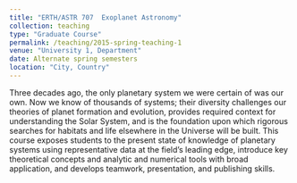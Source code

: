 ```yaml
---
title: "ERTH/ASTR 707  Exoplanet Astronomy"
collection: teaching
type: "Graduate Course"
permalink: /teaching/2015-spring-teaching-1
venue: "University 1, Department"
date: Alternate spring semesters
location: "City, Country"
---
```


Three decades ago, the only planetary system we were certain of was our own.  Now we know of thousands of systems; their diversity challenges our theories of planet formation and evolution, provides required context for understanding the Solar System, and is the foundation upon which rigorous searches for habitats and life elsewhere in the Universe will be built. This course exposes students to the present state of knowledge of planetary systems using representative data at the field’s leading edge, introduce key theoretical concepts and analytic and numerical tools with broad
application, and develops teamwork, presentation, and publishing skills.


